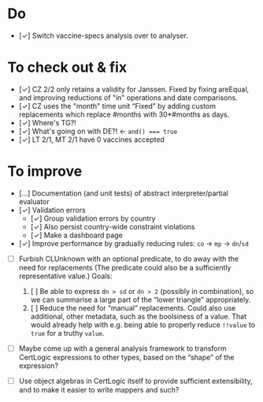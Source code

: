 # Do

* [&#10003;] Switch vaccine-specs analysis over to analyser.


# To check out & fix

* [&#10003;] CZ 2/2 only retains a validity for Janssen.
    Fixed by fixing areEqual, and improving reductions of "in" operations and date comparisons.
* [&#10003;] CZ uses the "month" time unit
    “Fixed” by adding custom replacements which replace #months with 30*#months as days.
* [&#10003;] Where's TG?!
* [&#10003;] What's going on with DE?! &larr; `and() === true`
* [&#10003;] LT 2/1, MT 2/1 have 0 vaccines accepted


# To improve

* [&hellip;] Documentation (and unit tests) of abstract interpreter/partial evaluator
* [&#10003;] Validation errors
  * [&#10003;] Group validation errors by country
  * [&#10003;] Also persist country-wide constraint violations
  * [&#10003;] Make a dashboard page
* [&#10003;] Improve performance by gradually reducing rules: `co` &rarr; `mp` &rarr; `dn`/`sd`
* [ ] Furbish CLUnknown with an optional predicate, to do away with the need for replacements
    (The predicate could also be a sufficiently representative value.)
    Goals:
    1. [ ] Be able to express `dn > sd` or `dn > 2` (possibly in combination), so we can summarise a large part of the “lower triangle” appropriately.
    2. [ ] Reduce the need for “manual” replacements.
    Could also use additional, other metadata, such as the boolsiness of a value.
    That would already help with e.g. being able to properly reduce `!!value` to `true` for a truthy `value`.
* [ ] Maybe come up with a general analysis framework to transform CertLogic expressions to other types, based on the “shape” of the expression?
* [ ] Use object algebras in CertLogic itself to provide sufficient extensibility, and to make it easier to write mappers and such?

